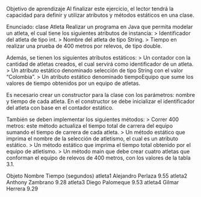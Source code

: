 Objetivo de aprendizaje
Al finalizar este ejercicio, el lector tendrá la capacidad para definir y utilizar
atributos y métodos estáticos en una clase.

Enunciado: clase Atleta
Realizar un programa en Java que permita modelar un atleta, el cual tiene
los siguientes atributos de instancia:
    > Identificador del atleta de tipo int.
    > Nombre del atleta de tipo String.
    > Tiempo en realizar una prueba de 400 metros por relevos, de tipo double.

Además, se tienen los siguientes atributos estáticos:
    > Un contador con la cantidad de atletas creados, el cual servirá como identificador de un atleta.
    > Un atributo estático denominado selección de tipo String con el valor “Colombia”.
    > Un atributo estático denominado tiempoEquipo que sume los valores de tiempo obtenidos por un equipo de atletas.

Es necesario crear un constructor para la clase con los parámetros:
    nombre y 
    tiempo de cada atleta. 
En el constructor se debe inicializar el identificador del atleta con base en el contador estático.

También se deben implementar los siguientes métodos:
    > Correr 400 metros: este método actualiza el tiempo total de carrera del equipo sumando el tiempo de carrera de cada atleta.
    > Un método estático que imprima el nombre de la selección de atletismo, el cual es un atributo estático.
    > Un método estático que imprima el tiempo total obtenido por el equipo de atletismo.
    > Un método main que debe crear cuatro atletas que conforman el equipo de relevos de 400 metros, con los valores de la tabla 3.1.

Objeto      Nombre                  Tiempo (segundos)
atleta1     Alejandro Perlaza        9.55
atleta2     Anthony Zambrano         9.28
atleta3     Diego Palomeque          9.53
atleta4     Gilmar Herrera           9.29